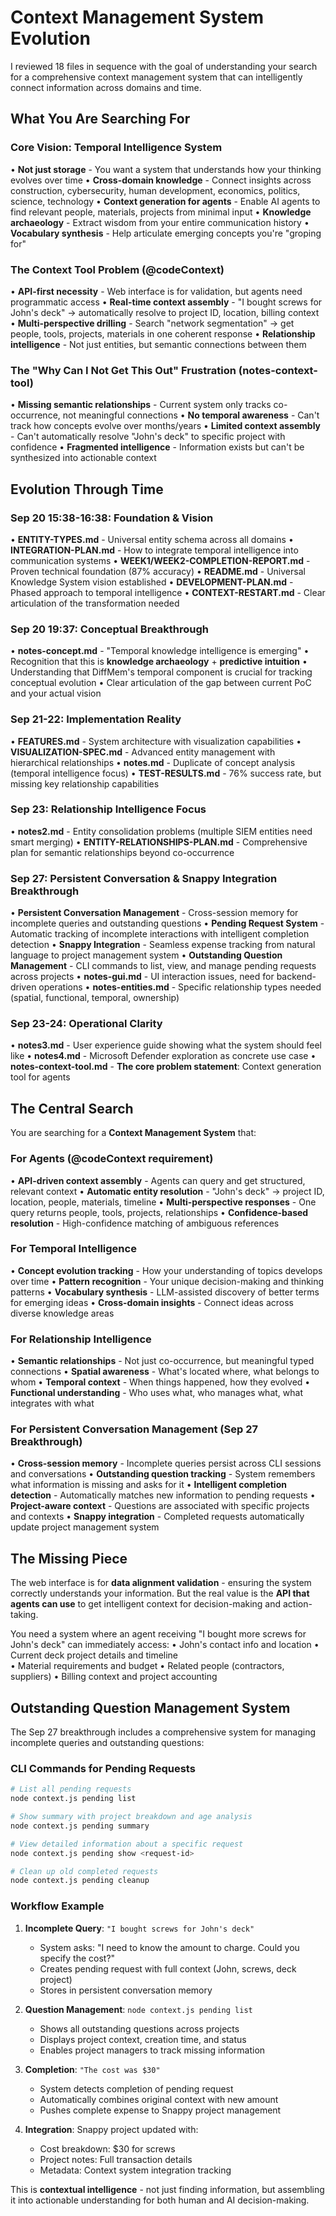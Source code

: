 # Context Management System Evolution

I reviewed 18 files in sequence with the goal of understanding your search for a comprehensive context management system that can intelligently connect information across domains and time.

## What You Are Searching For

### Core Vision: Temporal Intelligence System
• **Not just storage** - You want a system that understands how your thinking evolves over time
• **Cross-domain knowledge** - Connect insights across construction, cybersecurity, human development, economics, politics, science, technology
• **Context generation for agents** - Enable AI agents to find relevant people, materials, projects from minimal input
• **Knowledge archaeology** - Extract wisdom from your entire communication history
• **Vocabulary synthesis** - Help articulate emerging concepts you're "groping for"

### The Context Tool Problem (@codeContext)
• **API-first necessity** - Web interface is for validation, but agents need programmatic access
• **Real-time context assembly** - "I bought screws for John's deck" → automatically resolve to project ID, location, billing context
• **Multi-perspective drilling** - Search "network segmentation" → get people, tools, projects, materials in one coherent response
• **Relationship intelligence** - Not just entities, but semantic connections between them

### The "Why Can I Not Get This Out" Frustration (notes-context-tool)
• **Missing semantic relationships** - Current system only tracks co-occurrence, not meaningful connections
• **No temporal awareness** - Can't track how concepts evolve over months/years
• **Limited context assembly** - Can't automatically resolve "John's deck" to specific project with confidence
• **Fragmented intelligence** - Information exists but can't be synthesized into actionable context

## Evolution Through Time

### Sep 20 15:38-16:38: Foundation & Vision
• **ENTITY-TYPES.md** - Universal entity schema across all domains
• **INTEGRATION-PLAN.md** - How to integrate temporal intelligence into communication systems
• **WEEK1/WEEK2-COMPLETION-REPORT.md** - Proven technical foundation (87% accuracy)
• **README.md** - Universal Knowledge System vision established
• **DEVELOPMENT-PLAN.md** - Phased approach to temporal intelligence
• **CONTEXT-RESTART.md** - Clear articulation of the transformation needed

### Sep 20 19:37: Conceptual Breakthrough
• **notes-concept.md** - "Temporal knowledge intelligence is emerging"
• Recognition that this is **knowledge archaeology** + **predictive intuition**
• Understanding that DiffMem's temporal component is crucial for tracking conceptual evolution
• Clear articulation of the gap between current PoC and your actual vision

### Sep 21-22: Implementation Reality
• **FEATURES.md** - System architecture with visualization capabilities
• **VISUALIZATION-SPEC.md** - Advanced entity management with hierarchical relationships
• **notes.md** - Duplicate of concept analysis (temporal intelligence focus)
• **TEST-RESULTS.md** - 76% success rate, but missing key relationship capabilities

### Sep 23: Relationship Intelligence Focus
• **notes2.md** - Entity consolidation problems (multiple SIEM entities need smart merging)
• **ENTITY-RELATIONSHIPS-PLAN.md** - Comprehensive plan for semantic relationships beyond co-occurrence

### Sep 27: Persistent Conversation & Snappy Integration Breakthrough
• **Persistent Conversation Management** - Cross-session memory for incomplete queries and outstanding questions
• **Pending Request System** - Automatic tracking of incomplete interactions with intelligent completion detection
• **Snappy Integration** - Seamless expense tracking from natural language to project management system
• **Outstanding Question Management** - CLI commands to list, view, and manage pending requests across projects
• **notes-gui.md** - UI interaction issues, need for backend-driven operations
• **notes-entities.md** - Specific relationship types needed (spatial, functional, temporal, ownership)

### Sep 23-24: Operational Clarity
• **notes3.md** - User experience guide showing what the system should feel like
• **notes4.md** - Microsoft Defender exploration as concrete use case
• **notes-context-tool.md** - **The core problem statement**: Context generation tool for agents

## The Central Search

You are searching for a **Context Management System** that:

### For Agents (@codeContext requirement)
• **API-driven context assembly** - Agents can query and get structured, relevant context
• **Automatic entity resolution** - "John's deck" → project ID, location, people, materials, timeline
• **Multi-perspective responses** - One query returns people, tools, projects, relationships
• **Confidence-based resolution** - High-confidence matching of ambiguous references

### For Temporal Intelligence
• **Concept evolution tracking** - How your understanding of topics develops over time
• **Pattern recognition** - Your unique decision-making and thinking patterns
• **Vocabulary synthesis** - LLM-assisted discovery of better terms for emerging ideas
• **Cross-domain insights** - Connect ideas across diverse knowledge areas

### For Relationship Intelligence
• **Semantic relationships** - Not just co-occurrence, but meaningful typed connections
• **Spatial awareness** - What's located where, what belongs to whom
• **Temporal context** - When things happened, how they evolved
• **Functional understanding** - Who uses what, who manages what, what integrates with what

### For Persistent Conversation Management (Sep 27 Breakthrough)
• **Cross-session memory** - Incomplete queries persist across CLI sessions and conversations
• **Outstanding question tracking** - System remembers what information is missing and asks for it
• **Intelligent completion detection** - Automatically matches new information to pending requests
• **Project-aware context** - Questions are associated with specific projects and contexts
• **Snappy integration** - Completed requests automatically update project management system

## The Missing Piece

The web interface is for **data alignment validation** - ensuring the system correctly understands your information. But the real value is the **API that agents can use** to get intelligent context for decision-making and action-taking.

You need a system where an agent receiving "I bought more screws for John's deck" can immediately access:
• John's contact info and location
• Current deck project details and timeline  
• Material requirements and budget
• Related people (contractors, suppliers)
• Billing context and project accounting

## Outstanding Question Management System

The Sep 27 breakthrough includes a comprehensive system for managing incomplete queries and outstanding questions:

### CLI Commands for Pending Requests
```bash
# List all pending requests
node context.js pending list

# Show summary with project breakdown and age analysis
node context.js pending summary

# View detailed information about a specific request
node context.js pending show <request-id>

# Clean up old completed requests
node context.js pending cleanup
```

### Workflow Example
1. **Incomplete Query**: `"I bought screws for John's deck"`
   - System asks: "I need to know the amount to charge. Could you specify the cost?"
   - Creates pending request with full context (John, screws, deck project)
   - Stores in persistent conversation memory

2. **Question Management**: `node context.js pending list`
   - Shows all outstanding questions across projects
   - Displays project context, creation time, and status
   - Enables project managers to track missing information

3. **Completion**: `"The cost was $30"`
   - System detects completion of pending request
   - Automatically combines original context with new amount
   - Pushes complete expense to Snappy project management

4. **Integration**: Snappy project updated with:
   - Cost breakdown: $30 for screws
   - Project notes: Full transaction details
   - Metadata: Context system integration tracking

This is **contextual intelligence** - not just finding information, but assembling it into actionable understanding for both human and AI decision-making.
